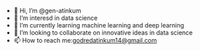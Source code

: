 - 👋 Hi, I’m @gen-atinkum
- 👀 I’m interesd in data science
- 🌱 I’m currently learning machine learning and deep learning 
- 💞️ I’m looking to collaborate on innovative ideas in data science 
- 📫 How to reach me:godredatinkum14@gmail.com 

<!---
gen-atinkum/gen-atinkum is a ✨ special ✨ repository because its `README.md` (this file) appears on your GitHub profile.
You can click the Preview link to take a look at your changes.
--->
